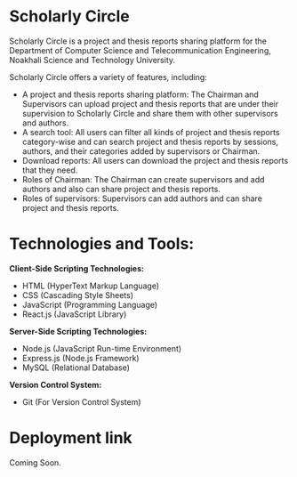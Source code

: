 # Scholarly Circle

Scholarly Circle is a project and thesis reports sharing platform for the Department of Computer Science and Telecommunication Engineering, Noakhali Science and Technology University.

Scholarly Circle offers a variety of features, including:

<ul>
  <li>A project and thesis reports sharing platform: The Chairman and Supervisors can upload project and thesis reports that are under their supervision to Scholarly Circle and share them with other supervisors and authors.</li>
  <li>A search tool: All users can filter all kinds of project and thesis reports category-wise and can search project and thesis reports by sessions, authors, and their categories added by supervisors or Chairman.</li>
  <li>Download reports: All users can download the project and thesis reports that they need.</li>
  <li>Roles of Chairman: The Chairman can create supervisors and add authors and also can share project and thesis reports.</li>
  <li>Roles of supervisors: Supervisors can add authors and can share project and thesis reports.</li>
</ul>

# Technologies and Tools:

<strong>Client-Side Scripting Technologies:</strong>

<ul>
  <li>HTML (HyperText Markup Language)</li>
  <li>CSS (Cascading Style Sheets)</li>
  <li>JavaScript (Programming Language)</li>
  <li>React.js (JavaScript Library)</li>
</ul>

<strong>Server-Side Scripting Technologies:</strong>

<ul>
  <li>Node.js (JavaScript Run-time Environment)</li>
  <li>Express.js (Node.js Framework)</li>
  <li>MySQL (Relational Database)</li>
</ul>

<strong>Version Control System:</strong>

<ul>
  <li>Git (For Version Control System)</li>
</ul>

# Deployment link

Coming Soon.
